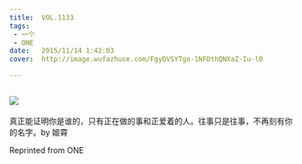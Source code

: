 ```yaml
---
title:	VOL.1133
tags:
 - 一个
 - ONE
date:	2015/11/14 1:42:03
cover:	http://image.wufazhuce.com/FgyDVSYTgo-1NFDthQNXaZ-Iu-l0

---
```

![](http://image.wufazhuce.com/FgyDVSYTgo-1NFDthQNXaZ-Iu-l0)
---

真正能证明你是谁的，只有正在做的事和正爱着的人。往事只是往事，不再刻有你的名字。by 姬霄
 
Reprinted from ONE
